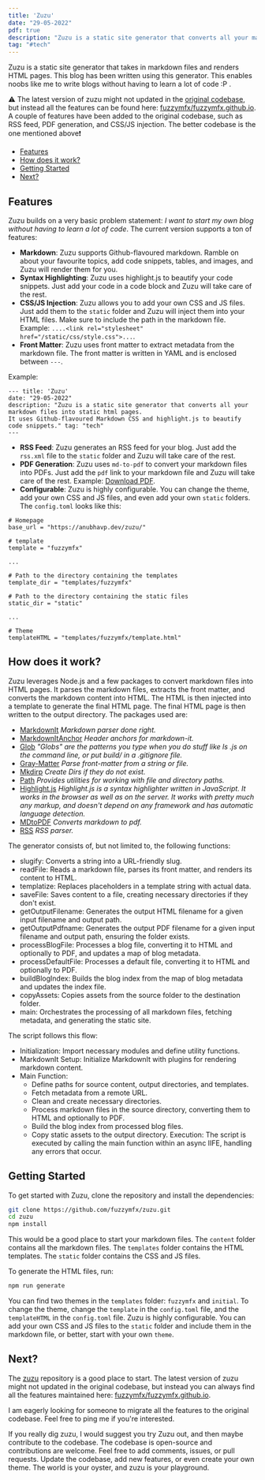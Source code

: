 ```yaml
---
title: 'Zuzu'
date: "29-05-2022"
pdf: true
description: "Zuzu is a static site generator that converts all your markdown files into static html pages. It uses Github-flavoured Markdown CSS and highlight.js to beautify code snippets."
tag: "#tech"
---
```


Zuzu is a static site generator that takes in markdown files and renders HTML pages. This blog has been written using this generator. This enables noobs like me to write blogs without having to learn a lot of code :P . 

⚠️ The latest version of zuzu might not updated in the [original codebase](https://github.com/fuzzymfx/zuzu), but instead all the features can be found here: [fuzzymfx/fuzzymfx.github.io](https://github.com/fuzzymfx/fuzzymfx.github.io). A couple of features have been added to the original codebase, such as RSS feed, PDF generation, and CSS/JS injection. The better codebase is the one mentioned above❗


- [Features](#features)
- [How does it work?](#how-does-it-work)
- [Getting Started](#getting-started)
- [Next?](#next)


## Features

Zuzu builds on a very basic problem statement: *I want to start my own blog without having to learn a lot of code*. The current version supports a ton of features:

- **Markdown**: Zuzu supports Github-flavoured markdown. Ramble on about your favourite topics, add code snippets, tables, and images, and Zuzu will render them for you.
- **Syntax Highlighting**: Zuzu uses highlight.js to beautify your code snippets. Just add your code in a code block and Zuzu will take care of the rest.
- **CSS/JS Injection**: Zuzu allows you to add your own CSS and JS files. Just add them to the `static` folder and Zuzu will inject them into your HTML files. Make sure to include the path in the markdown file. Example: `....<link rel="stylesheet" href="/static/css/style.css">...`.
- **Front Matter**: Zuzu uses front matter to extract metadata from the markdown file. The front matter is written in YAML and is enclosed between `---`. 

Example: 
```
--- title: 'Zuzu' 
date: "29-05-2022" 
description: "Zuzu is a static site generator that converts all your markdown files into static html pages.
It uses Github-flavoured Markdown CSS and highlight.js to beautify code snippets." tag: "tech" 
---
```

- **RSS Feed**: Zuzu generates an RSS feed for your blog. Just add the `rss.xml` file to the `static` folder and Zuzu will take care of the rest.
- **PDF Generation**: Zuzu uses `md-to-pdf` to convert your markdown files into PDFs. Just add the `pdf` link to your markdown file and Zuzu will take care of the rest. Example: [Download PDF](/blog/documents/zuzu.pdf).
- **Configurable**: Zuzu is highly configurable. You can change the theme, add your own CSS and JS files, and even add your own `static` folders. The `config.toml` looks like this:

```
# Homepage
base_url = "https://anubhavp.dev/zuzu/"

# template
template = "fuzzymfx"

...

# Path to the directory containing the templates
template_dir = "templates/fuzzymfx"

# Path to the directory containing the static files
static_dir = "static"

...

# Theme
templateHTML = "templates/fuzzymfx/template.html"

```

## How does it work?

Zuzu leverages Node.js and a few packages to convert markdown files into HTML pages. It parses the markdown files, extracts the front matter, and converts the markdown content into HTML. The HTML is then injected into a template to generate the final HTML page. The final HTML page is then written to the output directory. The packages used are:

- [MarkdownIt](https://www.npmjs.com/package/markdown-it) *Markdown parser done right.*
- [MarkdownItAnchor](https://www.npmjs.com/package/markdown-it-anchor) *Header anchors for markdown-it.*
- [Glob](https://www.npmjs.com/package/glob) *"Globs" are the patterns you type when you do stuff like ls .js on the command line, or put build/ in a .gitignore file.*
- [Gray-Matter](https://www.npmjs.com/package/gray-matter) *Parse front-matter from a string or file.*
- [Mkdirp](https://npmjs.com/package/mkdirp) *Create Dirs if they do not exist.*
- [Path](https://nodejs.org/api/path.html) *Provides utilities for working with file and directory paths.*
- [Highlight.js](https://highlightjs.org/) *Highlight.js is a syntax highlighter written in JavaScript. It works in the browser as well as on the server. It works with pretty much any markup, and doesn't depend on any framework and has automatic language detection.*
- [MDtoPDF](https://www.npmjs.com/package/md-to-pdf) *Converts markdown to pdf.*
- [RSS](https://www.npmjs.com/package/rss) *RSS parser.*

The generator consists of, but not limited to, the following functions:

- slugify: Converts a string into a URL-friendly slug.
- readFile: Reads a markdown file, parses its front matter, and renders its content to HTML.
- templatize: Replaces placeholders in a template string with actual data.
- saveFile: Saves content to a file, creating necessary directories if they don't exist.
- getOutputFilename: Generates the output HTML filename for a given input filename and output path.
- getOutputPdfname: Generates the output PDF filename for a given input filename and output path, ensuring the folder exists.
- processBlogFile: Processes a blog file, converting it to HTML and optionally to PDF, and updates a map of blog metadata.
- processDefaultFile: Processes a default file, converting it to HTML and optionally to PDF.
- buildBlogIndex: Builds the blog index from the map of blog metadata and updates the index file.
- copyAssets: Copies assets from the source folder to the destination folder.
- main: Orchestrates the processing of all markdown files, fetching metadata, and generating the static site.

The script follows this flow:

- Initialization: Import necessary modules and define utility functions.
- MarkdownIt Setup: Initialize MarkdownIt with plugins for rendering markdown content.
- Main Function:
    - Define paths for source content, output directories, and templates.
    - Fetch metadata from a remote URL.
    - Clean and create necessary directories.
    - Process markdown files in the source directory, converting them to HTML and optionally to PDF.
    - Build the blog index from processed blog files.
    - Copy static assets to the output directory.
Execution: The script is executed by calling the main function within an async IIFE, handling any errors that occur.


## Getting Started

To get started with Zuzu, clone the repository and install the dependencies:

```bash
git clone https://github.com/fuzzymfx/zuzu.git
cd zuzu
npm install
```

This would be a good place to start your markdown files. The `content` folder contains all the markdown files. The `templates` folder contains the HTML templates. The `static` folder contains the CSS and JS files.

To generate the HTML files, run:

```bash
npm run generate
```

You can find two themes in the `templates` folder: `fuzzymfx` and `initial`. To change the theme, change the `template` in the `config.toml` file, and the `templateHTML` in the `config.toml` file. Zuzu is highly configurable. You can add your own CSS and JS files to the `static` folder and include them in the markdown file, or better, start with your own `theme`.

## Next?

The [zuzu](https://github.com/fuzzymfx/zuzu) repository is a good place to start. The latest version of zuzu might not updated in the original codebase, but instead you can always find all the features maintained here: [fuzzymfx/fuzzymfx.github.io](https://github.com/fuzzymfx/fuzzymfx.github.io). 

I am eagerly looking for someone to migrate all the features to the original codebase. Feel free to ping me if you're interested.

If you really dig zuzu, I would suggest you try Zuzu out, and then maybe contribute to the codebase. The codebase is open-source and contributions are welcome. Feel free to add comments, issues, or pull requests. Update the codebase, add new features, or even create your own theme. The world is your oyster, and zuzu is your playground.